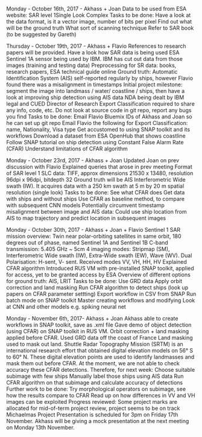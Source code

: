 
Monday - October 16th, 2017 - Akhass + Joan
	Data to be used from ESA website: SAR level 1Single Look Complex
	Tasks to be done:
	Have a look at the data format, is it a vector image, number of bits per pixel
	Find out what will be the ground truth
	What sort of scanning technique
	Refer to SAR book (to be suggested by Gareth)

Thursday - October 19th, 2017 - Akhass + Flavio
	References to research papers will be provided. Have a look how SAR data is being used
	ESA Sentinel 1A sensor being used by IBM. IBM has cut out data from those images (training and testing data)
	Preprocessing for SR data: books, research papers, ESA technical guide online
	Ground truth: Automatic Identification System (AIS) self-reported regularly by ships, however Flavio found there was a misalignment in timestamps
	Initial project milestone: segment the image into landmass / water/ coastline / ships, then have a look at improving ship detection using AIS data
	NDA being dealt by IBM legal and CUED Director of Research
	Export Classification required to share any info, code, etc.
	Do not look at source code in git repo, report any bugs you find
	Tasks to be done:
	Email Flavio Bluemix IDs of Akhass and Joan so he can set up git repo
	Email Flavio the following for Export Classification: name, Nationality, Visa type
	Get accustomed to using SNAP toolkit and its workflows
	Download a dataset from ESA OpenHub that shows coastline
	Follow SNAP tutorial on ship detection using Constant False Alarm Rate (CFAR)
	Understand limitations of CFAR algorithm

Monday - October 23rd, 2017 - Akhass + Joan
	Updated Joan on prev discussion with Flavio
	Explained queries that arose in prev meeting
	Format of SAR level 1 SLC data: TIFF, approx dimensions 21530 x 13480, resolution 96dpi x 96dpi, bitdepth 32
	Ground truth will be AIS
	Interferometric Wide swath (IW). It acquires data with a 250 km swath at 5 m by 20 m spatial resolution (single look)
	Tasks to be done:
	See what CFAR does
	Get data with ships and without ships
	Use CFAR as baseline method, to compare with subsequent CNN models
	Potentially circumvent timestamp misalignment between image and AIS data: Could use ship location from AIS to map trajectory and predict location in subsequent images

Monday - October 30th, 2017 - Akhass + Joan + Flavio
	Sentinel 1 SAR mission overview:
	Twin near polar-orbiting satellites in same orbit, 180 degrees out of phase, named Sentinel 1A and Sentinel 1B
	C-band transmission: 5.405 GHz ~ 5cm
	4 imaging modes: Stripmap (SM), Interferometric Wide swath (IW), Extra-Wide swath (EW), Wave (WV).
	 Dual Polarisation: H-sent, V- sent. Received modes VV, VH, HH, HV
	Explained CFAR algorithm
	Introduced RUS VM with pre-installed SNAP toolkit, applied for access, yet to be granted access by ESA
	Overview of different options for ground truth: AIS, LRIT
	Tasks to be done:
	Use GRD data
	Apply orbit correction and land masking
	Run CFAR algorithm to detect ships (look up papers on CFAR parameter settting)
	Export workflow in CSV from SNAP
	Run batch mode on SNAP toolkit
	Master creating workflows and modifying
	Look at CNN and other models e.g. spiking neural net

Monday - November 6th, 2017- Akhass + Joan
	Akhass able to create workflows in SNAP toolkit, save as .xml file
	Gave demo of object detection (using CFAR) on SNAP toolkit in RUS VM. Orbit correction + land masking applied before CFAR. Used GRD data off the coast of France
	Land masking used to mask out land. Shuttle Radar Topography Mission (SRTM) is an international research effort that obtained digital elevation models on  56° S to 60° N. These digital elevation points are used to identify landmasses and mask them out before CFAR.
	At the moment, we are not able to check accuracy these CFAR detections. Therefore, for next week:
	Choose suitable subimage with few ships
	Manually label those ships using AIS data
	Run CFAR algorithm on that subimage and calculate accuracy of detections
	Further work to be done:
	Try morphological operators on subimage, see how the results compare to CFAR
	Read up on how differences in VV and VH images can be exploited
	Progress reviewed: Some project marks are allocated for mid-of-term project review, project seems to be on track
	Michaelmas Project Presentation is scheduled for 3pm on Friday 17th November. Akhass will be giving a mock presentation at the next meeting on Monday 13th November.
